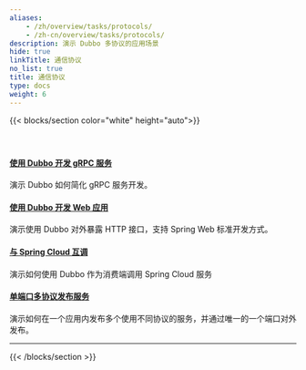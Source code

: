 ```yaml
---
aliases:
    - /zh/overview/tasks/protocols/
    - /zh-cn/overview/tasks/protocols/
description: 演示 Dubbo 多协议的应用场景
hide: true
linkTitle: 通信协议
no_list: true
title: 通信协议
type: docs
weight: 6
---
```




{{< blocks/section color="white" height="auto">}}
<div class="td-content list-page">
    <div class="lead"></div><header class="article-meta">
    </header><div class="row">
    <div class="col-sm col-md-6 mb-4">
        <div class="h-100 card shadow" href="#">
            <div class="card-body">
                <h4 class="card-title">
                    <a href='{{< relref "./grpc/" >}}'>使用 Dubbo 开发 gRPC 服务</a>
                </h4>
                <p>演示 Dubbo 如何简化 gRPC 服务开发。</p>
            </div>
        </div>
    </div>
    <div class="col-sm col-md-6 mb-4">
        <div class="h-100 card shadow" href="#">
            <div class="card-body">
                <h4 class="card-title">
                     <a href='{{< relref "./web/" >}}'>使用 Dubbo 开发 Web 应用</a>
                </h4>
                <p>演示使用 Dubbo 对外暴露 HTTP 接口，支持 Spring Web 标准开发方式。</p>
            </div>
        </div>
    </div>
    <div class="col-sm col-md-6 mb-4">
        <div class="h-100 card shadow" href="#">
            <div class="card-body">
                <h4 class="card-title">
                     <a href='{{< relref "./springcloud/" >}}'>与 Spring Cloud 互调</a>
                </h4>
                <p>演示如何使用 Dubbo 作为消费端调用 Spring Cloud 服务</p>
            </div>
        </div>
    </div>
    <div class="col-sm col-md-6 mb-4">
        <div class="h-100 card shadow" href="#">
            <div class="card-body">
                <h4 class="card-title">
                     <a href='{{< relref "./multi-protocols/" >}}'>单端口多协议发布服务</a>
                </h4>
                <p>演示如何在一个应用内发布多个使用不同协议的服务，并通过唯一的一个端口对外发布。</p>
            </div>
        </div>
    </div>
</div>
<hr>
</div>

{{< /blocks/section >}}
